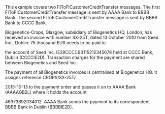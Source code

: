 This example covers two FIToFICustomerCreditTransfer messages. 
The first FIToFICustomerCreditTransfer message is sent by AAAA Bank to BBBB Bank. 
The second FIToFICustomerCreditTransfer message is sent by BBBB Bank to CCCC Bank.

Biogenetics-Crops, Glasgow, subsidiary of Biogenetics HQ, London, has received an invoice with number SX-25T, dated 13 October 2010 from Seed Inc., Dublin: 75 thousand EUR needs to be paid to

the account of Seed Inc. IE29CCCC93115212345678 held at CCCC Bank, Dublin (CCCCIE2D). Transaction charges for the payment are shared between Biogenetics and Seed Inc.

The payment of all Biogenetics invoices is centralised at Biogenetics HQ. It assigns reference CROPS/SX-25T/

2015-10-13 to the payment order and passes it on to AAAA Bank (AAAAGB2L) where it holds the account

46373892034012. AAAA Bank sends the payment to its correspondent BBBB Bank in Dublin (BBBBIE2D).
